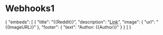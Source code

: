# Webhooks1
{
  "embeds": [
    {
      "title": "{{Reddit}}",
      "description": "[Link]({{https://www.reddit.com/r/popular/}})",
      "image": {
        "url": "{{ImageURL}}"
      },
      "footer": {
        "text": "Author: {{Author}}"
      }
    }
  ]
}
